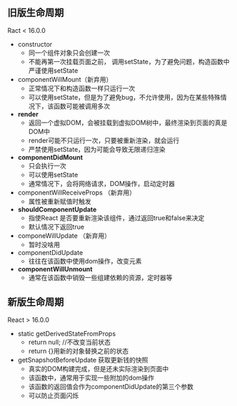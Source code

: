 ## 旧版生命周期
Ract < 16.0.0

* constructor
  * 同一个组件对象只会创建一次
  * 不能再第一次挂载页面之前， 调用setState，为了避免问题，构造函数中严谨使用setState
* componentWillMount（新弃用）
  * 正常情况下和构造函数一样只运行一次
  * 可以使用setState，但是为了避免bug，不允许使用，因为在某些特殊情况下，该函数可能被调用多次
* **render**
  * 返回一个虚拟DOM，会被挂载到虚拟DOM树中，最终渲染到页面的真是DOM中
  * render可能不只运行一次，只要被重新渲染，就会运行
  * 严禁使用setState，因为可能会导致无限递归渲染
* **componentDidMount**
  * 只会执行一次
  * 可以使用setState
  * 通常情况下，会将网络请求，DOM操作，启动定时器
* componentWillReceiveProps （新弃用） 
  * 属性被重新赋值时触发
* **shouldComponentUpdate**
  * 指使React 是否要重新渲染该组件，通过返回true和false来决定
  * 默认情况下返回true
* componeWillUpdate （新弃用）
  * 暂时没啥用
* componentDidUpdate
  *  往往在该函数中使用dom操作，改变元素
* **componentWillUnmount**
  * 通常在该函数中销毁一些组建依赖的资源，定时器等   

## 新版生命周期
React > 16.0.0
 
* static getDerivedStateFromProps
  * return null; //不改变当前状态
  * return {}用新的对象替换之前的状态
* getSnapshotBeforeUpdate 获取更新钱的快照
  *  真实的DOM构建完成，但是还未实际渲染到页面中
  *  该函数中，通常用于实现一些附加的dom操作
  *  该函数的返回值会作为componentDidUpdate的第三个参数
  *  可以防止页面闪烁

 